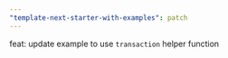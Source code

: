 ```yaml
---
"template-next-starter-with-examples": patch
---
```


feat: update example to use `transaction` helper function
